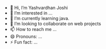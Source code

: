 - 👋 Hi, I’m Yashvardhan Joshi
- 👀 I’m interested in ...
- 🌱 I’m currently learning java.
- 💞️ I’m looking to collaborate on web projects
- 📫 How to reach me ...
- 😄 Pronouns: ...
- ⚡ Fun fact: ...

<!---
YashvardhanJoshi1262/YashvardhanJoshi1262 is a ✨ special ✨ repository because its `README.md` (this file) appears on your GitHub profile.
You can click the Preview link to take a look at your changes.
--->
